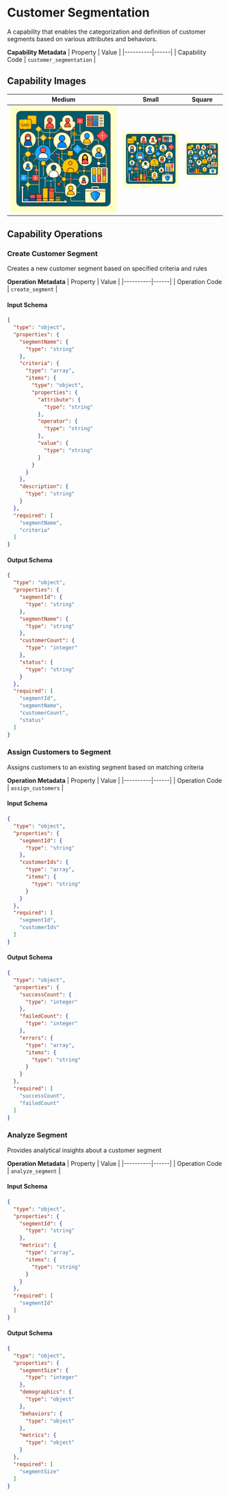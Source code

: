 # Customer Segmentation
A capability that enables the categorization and definition of customer segments based on various attributes and behaviors.

**Capability Metadata**
| Property | Value |
|----------|------|
| Capability Code | `customer_segmentation` |

## Capability Images
| Medium | Small | Square |
|--------|-------|--------|
| ![Customer Segmentation Capability Medium Image](./images/customer_segmentation_medium.png) | ![Customer Segmentation Capability Small Image](./images/customer_segmentation_small.png) | ![Customer Segmentation Capability Square Image](./images/customer_segmentation_square.png) |

## Capability Operations

### Create Customer Segment
Creates a new customer segment based on specified criteria and rules

**Operation Metadata**
| Property | Value |
|----------|------|
| Operation Code | `create_segment` |

#### Input Schema
```json operation input schema
{
  "type": "object",
  "properties": {
    "segmentName": {
      "type": "string"
    },
    "criteria": {
      "type": "array",
      "items": {
        "type": "object",
        "properties": {
          "attribute": {
            "type": "string"
          },
          "operator": {
            "type": "string"
          },
          "value": {
            "type": "string"
          }
        }
      }
    },
    "description": {
      "type": "string"
    }
  },
  "required": [
    "segmentName",
    "criteria"
  ]
}
```

#### Output Schema
```json operation output schema
{
  "type": "object",
  "properties": {
    "segmentId": {
      "type": "string"
    },
    "segmentName": {
      "type": "string"
    },
    "customerCount": {
      "type": "integer"
    },
    "status": {
      "type": "string"
    }
  },
  "required": [
    "segmentId",
    "segmentName",
    "customerCount",
    "status"
  ]
}
```
### Assign Customers to Segment
Assigns customers to an existing segment based on matching criteria

**Operation Metadata**
| Property | Value |
|----------|------|
| Operation Code | `assign_customers` |

#### Input Schema
```json operation input schema
{
  "type": "object",
  "properties": {
    "segmentId": {
      "type": "string"
    },
    "customerIds": {
      "type": "array",
      "items": {
        "type": "string"
      }
    }
  },
  "required": [
    "segmentId",
    "customerIds"
  ]
}
```

#### Output Schema
```json operation output schema
{
  "type": "object",
  "properties": {
    "successCount": {
      "type": "integer"
    },
    "failedCount": {
      "type": "integer"
    },
    "errors": {
      "type": "array",
      "items": {
        "type": "string"
      }
    }
  },
  "required": [
    "successCount",
    "failedCount"
  ]
}
```
### Analyze Segment
Provides analytical insights about a customer segment

**Operation Metadata**
| Property | Value |
|----------|------|
| Operation Code | `analyze_segment` |

#### Input Schema
```json operation input schema
{
  "type": "object",
  "properties": {
    "segmentId": {
      "type": "string"
    },
    "metrics": {
      "type": "array",
      "items": {
        "type": "string"
      }
    }
  },
  "required": [
    "segmentId"
  ]
}
```

#### Output Schema
```json operation output schema
{
  "type": "object",
  "properties": {
    "segmentSize": {
      "type": "integer"
    },
    "demographics": {
      "type": "object"
    },
    "behaviors": {
      "type": "object"
    },
    "metrics": {
      "type": "object"
    }
  },
  "required": [
    "segmentSize"
  ]
}
```
